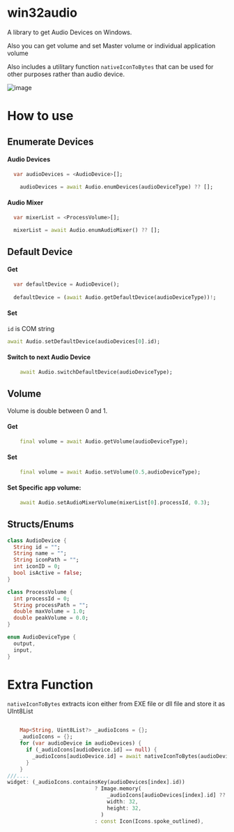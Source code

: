 # win32audio

A library to get Audio Devices on Windows.

Also you can get volume and set Master volume or individual application volume

Also includes a utilitary function `nativeIconToBytes` that can be used for other purposes rather than audio device.

![image](https://user-images.githubusercontent.com/20853986/175772236-0158ca3b-7dd0-41d4-b10e-7304f3be0b71.png)



# How to use

## Enumerate Devices

#### Audio Devices

```dart
  var audioDevices = <AudioDevice>[];

    audioDevices = await Audio.enumDevices(audioDeviceType) ?? [];
```
#### Audio Mixer

```dart
  var mixerList = <ProcessVolume>[];

  mixerList = await Audio.enumAudioMixer() ?? [];
```
## Default Device

#### Get
```dart
  var defaultDevice = AudioDevice();
  
  defaultDevice = (await Audio.getDefaultDevice(audioDeviceType))!;
```

#### Set

`id` is COM string
```dart
await Audio.setDefaultDevice(audioDevices[0].id);
```
#### Switch to next Audio Device
```dart
    await Audio.switchDefaultDevice(audioDeviceType);
```
## Volume

Volume is double between 0 and 1.

#### Get
```dart
    final volume = await Audio.getVolume(audioDeviceType);
```

#### Set

```dart
    final volume = await Audio.setVolume(0.5,audioDeviceType);
```
#### Set Specific app volume:

```dart
    await Audio.setAudioMixerVolume(mixerList[0].processId, 0.3);
```

## Structs/Enums

```dart
class AudioDevice {
  String id = "";
  String name = "";
  String iconPath = "";
  int iconID = 0;
  bool isActive = false;
}

class ProcessVolume {
  int processId = 0;
  String processPath = "";
  double maxVolume = 1.0;
  double peakVolume = 0.0;
}

enum AudioDeviceType {
  output,
  input,
}
```

# Extra Function

`nativeIconToBytes` extracts icon either from EXE file or dll file and store it as UInt8List

```dart

    Map<String, Uint8List?> _audioIcons = {};
    _audioIcons = {};
    for (var audioDevice in audioDevices) {
      if (_audioIcons[audioDevice.id] == null) {
        _audioIcons[audioDevice.id] = await nativeIconToBytes(audioDevice.iconPath, iconID: audioDevice.iconID);
      }
    }
///....
widget: (_audioIcons.containsKey(audioDevices[index].id))
                            ? Image.memory(
                                _audioIcons[audioDevices[index].id] ?? Uint8List(0),
                                width: 32,
                                height: 32,
                              )
                            : const Icon(Icons.spoke_outlined),
```
